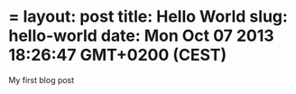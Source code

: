 =
layout: post
title: Hello World
slug: hello-world
date: Mon Oct 07 2013 18:26:47 GMT+0200 (CEST)
=

My first blog post